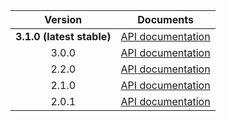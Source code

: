| Version | Documents |
|:---:|---|
| **3.1.0 (latest stable)** | [API documentation](latest-stable) |
| 3.0.0 | [API documentation](3.0.0) |
| 2.2.0 | [API documentation](2.2.0) |
| 2.1.0 | [API documentation](2.1.0) |
| 2.0.1 | [API documentation](2.0.1) |
